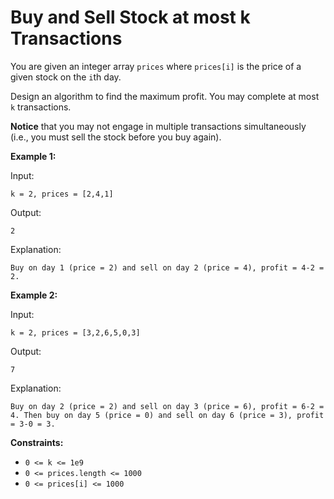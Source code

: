 Buy and Sell Stock at most k Transactions
===



You are given an integer array `prices` where `prices[i]` is the price of a given stock on the `i`th day.

Design an algorithm to find the maximum profit. You may complete at most `k` transactions.

**Notice** that you may not engage in multiple transactions simultaneously (i.e., you must sell the stock before you buy again).

 

**Example 1:**

Input: 
```
k = 2, prices = [2,4,1]
```
Output:
```
2
```
Explanation: 
```
Buy on day 1 (price = 2) and sell on day 2 (price = 4), profit = 4-2 = 2.
```



**Example 2:**

Input: 
```
k = 2, prices = [3,2,6,5,0,3]
```
Output: 
```
7
```
Explanation: 
```
Buy on day 2 (price = 2) and sell on day 3 (price = 6), profit = 6-2 = 4. Then buy on day 5 (price = 0) and sell on day 6 (price = 3), profit = 3-0 = 3.
```



**Constraints:**

- `0 <= k <= 1e9`
- `0 <= prices.length <= 1000`
- `0 <= prices[i] <= 1000`